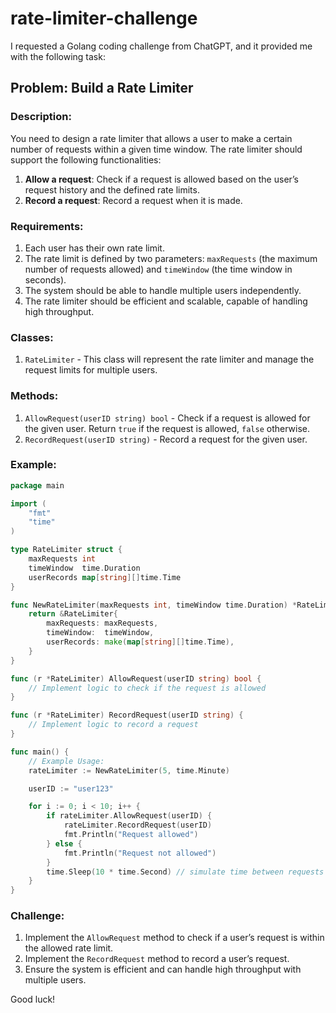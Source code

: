 # rate-limiter-challenge
I requested a Golang coding challenge from ChatGPT, and it provided me with the following task:

## Problem: Build a Rate Limiter

### Description:
You need to design a rate limiter that allows a user to make a certain number of requests within a given time window. The rate limiter should support the following functionalities:

1. **Allow a request**: Check if a request is allowed based on the user’s request history and the defined rate limits.
2. **Record a request**: Record a request when it is made.

### Requirements:
1. Each user has their own rate limit.
2. The rate limit is defined by two parameters: `maxRequests` (the maximum number of requests allowed) and `timeWindow` (the time window in seconds).
3. The system should be able to handle multiple users independently.
4. The rate limiter should be efficient and scalable, capable of handling high throughput.

### Classes:
1. `RateLimiter` - This class will represent the rate limiter and manage the request limits for multiple users.

### Methods:
1. `AllowRequest(userID string) bool` - Check if a request is allowed for the given user. Return `true` if the request is allowed, `false` otherwise.
2. `RecordRequest(userID string)` - Record a request for the given user.

### Example:
```go
package main

import (
	"fmt"
	"time"
)

type RateLimiter struct {
	maxRequests int
	timeWindow  time.Duration
	userRecords map[string][]time.Time
}

func NewRateLimiter(maxRequests int, timeWindow time.Duration) *RateLimiter {
	return &RateLimiter{
		maxRequests: maxRequests,
		timeWindow:  timeWindow,
		userRecords: make(map[string][]time.Time),
	}
}

func (r *RateLimiter) AllowRequest(userID string) bool {
	// Implement logic to check if the request is allowed
}

func (r *RateLimiter) RecordRequest(userID string) {
	// Implement logic to record a request
}

func main() {
	// Example Usage:
	rateLimiter := NewRateLimiter(5, time.Minute)

	userID := "user123"

	for i := 0; i < 10; i++ {
		if rateLimiter.AllowRequest(userID) {
			rateLimiter.RecordRequest(userID)
			fmt.Println("Request allowed")
		} else {
			fmt.Println("Request not allowed")
		}
		time.Sleep(10 * time.Second) // simulate time between requests
	}
}
```

### Challenge:
1. Implement the `AllowRequest` method to check if a user’s request is within the allowed rate limit.
2. Implement the `RecordRequest` method to record a user’s request.
3. Ensure the system is efficient and can handle high throughput with multiple users.

Good luck!
